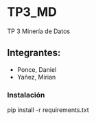 # TP3_MD
TP 3 Minería de Datos

## Integrantes:
- Ponce, Daniel
- Yañez, Mirian

### Instalación
pip install -r requirements.txt
